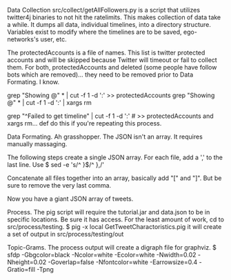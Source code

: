 Data Collection
src/collect/getAllFollowers.py is a script that utilizes twitter4j binaries to not hit the ratelimits.  This makes collection of data take a while.  It dumps all data, individual timelines, into a directory structure.  Variables exist to modify where the timelines are to be saved, ego-networks's user, etc.

The protectedAccounts is a file of names.  This list is twitter protected accounts and will be skipped because Twitter will timeout or fail to collect them.  For both, protectedAccounts and deleted (some people have follow bots which are removed)... they need to be removed prior to Data Formating.  I know.

grep "Showing @" * | cut -f 1  -d ':'  >> protectedAccounts
grep "Showing @" * | cut -f 1  -d ':' | xargs rm

grep "^Failed to get timeline" | cut -f 1 -d ':'   # >> protectedAccounts and xargs rm... def do this if you're repeating this process.


Data Formating.
Ah grasshopper.  The JSON isn't an array.  It requires manually massaging.

The following steps create a single JSON array.
For each file, add a ',' to the last line.   Use
$ sed -e 's/^  }$/^  },/'

Concatenate all files together into an array, basically add "[" and "]".  But be sure to remove the very last comma.

Now you have a giant JSON array of tweets.


Process.
The pig script will require the tutorial.jar and data.json to be in specific locations.
Be sure it has access.  For the least amount of work, cd to src/process/testing.
$ pig -x local GetTweetCharactoristics.pig
it will create a set of output in src/process/testing/out



Topic-Grams.
The process output will create a digraph file for graphviz.
$ sfdp -Gbgcolor=black -Ncolor=white -Ecolor=white -Nwidth=0.02 -Nheight=0.02 -Goverlap=false -Nfontcolor=white  -Earrowsize=0.4 -Gratio=fill -Tpng 


